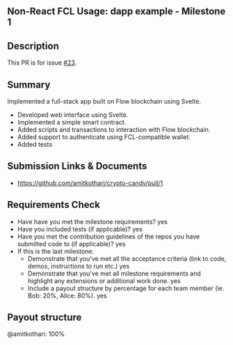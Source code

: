 ## Non-React FCL Usage: dapp example - Milestone 1

## Description

This PR is for issue [#23](https://github.com/onflow/flip-fest/issues/23).

## Summary

Implemented a full-stack app built on Flow blockchain using Svelte.

- Developed web interface using Svelte.
- Implemented a simple smart contract.
- Added scripts and transactions to interaction with Flow blockchain.
- Added support to authenticate using FCL-compatible wallet.
- Added tests

## Submission Links & Documents

- https://github.com/amitkothari/crypto-candy/pull/1

## Requirements Check

- Have have you met the milestone requirements? yes
- Have you included tests (if applicable)? yes
- Have you met the contribution guidelines of the repos you have submitted code to (if applicable)? yes
- If this is the last milestone:
  - Demonstrate that you've met all the acceptance criteria (link to code, demos, instructions to run etc.) yes
  - Demonstrate that you've met all milestone requirements and highlight any extensions or additional work done. yes
  - Include a payout structure by percentage for each team member (ie. Bob: 20%, Alice: 80%). yes

## Payout structure

@amitkothari: 100%
